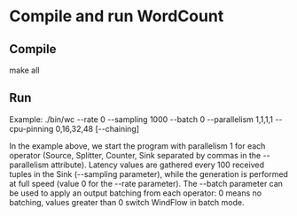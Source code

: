 # Compile and run WordCount

## Compile
make all

## Run
Example: ./bin/wc --rate 0 --sampling 1000 --batch 0 --parallelism 1,1,1,1 --cpu-pinning 0,16,32,48 [--chaining]

In the example above, we start the program with parallelism 1 for each operator (Source, Splitter, Counter, Sink separated by commas in the --parallelism attribute). Latency values are gathered every 100 received tuples in the Sink (--sampling parameter), while the generation is performed at full speed (value 0 for the --rate parameter). The --batch parameter can be used to apply an output batching from each operator: 0 means no batching, values greater than 0 switch WindFlow in batch mode.
